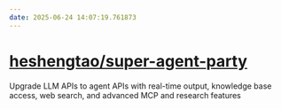 ```yaml
---
date: 2025-06-24 14:07:19.761873
---
```


# [heshengtao/super-agent-party](https://github.com/heshengtao/super-agent-party)

Upgrade LLM APIs to agent APIs with real-time output, knowledge base access, web search, and advanced MCP and research features